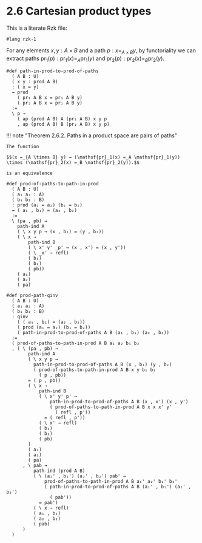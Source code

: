 # 2.6 Cartesian product types

This is a literate Rzk file:

```rzk
#lang rzk-1
```

For any elements $x, y : A \times B$ and a path $p : x =_{A \times B} y$, by functoriality we can extract paths $\mathsf{pr}_1(p) : \mathsf{pr}_1(x) =_A \mathsf{pr}_1(y)$ and $\mathsf{pr}_2(p) : \mathsf{pr}_2(x) =_B \mathsf{pr}_2(y)$.

```rzk
#def path-in-prod-to-prod-of-paths
  ( A B : U)
  ( x y : prod A B)
  : ( x = y)
  → prod
    ( pr₁ A B x = pr₁ A B y)
    ( pr₂ A B x = pr₂ A B y)
  :=
  \ p →
    ( ap (prod A B) A (pr₁ A B) x y p
    , ap (prod A B) B (pr₂ A B) x y p)
```


!!! note "Theorem 2.6.2. Paths in a product space are pairs of paths"

    The function

    $$(x =_{A \times B} y) → (\mathsf{pr}_1(x) =_A \mathsf{pr}_1(y)) \times (\mathsf{pr}_2(x) =_B \mathsf{pr}_2(y)).$$

    is an equivalence

```rzk
#def prod-of-paths-to-path-in-prod
  ( A B : U)
  ( a₁ a₂ : A)
  ( b₁ b₂ : B)
  : prod (a₁ = a₂) (b₁ = b₂)
  → ( a₁ , b₁) = (a₂ , b₂)
  :=
  \ (pa , pb) →
    path-ind A
    ( \ x y p → (x , b₁) = (y , b₂))
    ( \ x →
        path-ind B
        ( \ x' y' _p' → (x , x') = (x , y'))
        ( \ _x' → refl)
        ( b₁)
        ( b₂)
        ( pb))
    ( a₁)
    ( a₂)
    ( pa)
```


```rzk
#def prod-path-qinv
  ( A B : U)
  ( a₁ a₂ : A)
  ( b₁ b₂ : B)
  : qinv
    ( ( a₁ , b₁) = (a₂ , b₂))
    ( prod (a₁ = a₂) (b₁ = b₂))
    ( path-in-prod-to-prod-of-paths A B (a₁ , b₁) (a₂ , b₂))
  :=
  ( prod-of-paths-to-path-in-prod A B a₁ a₂ b₁ b₂
  , ( \ (pa , pb) →
        path-ind A
        ( \ x y p →
          path-in-prod-to-prod-of-paths A B (x , b₁) (y , b₂)
          ( prod-of-paths-to-path-in-prod A B x y b₁ b₂
            ( p , pb))
        = ( p , pb))
        ( \ x →
            path-ind B
            ( \ x' y' p' →
                path-in-prod-to-prod-of-paths A B (x , x') (x , y')
                ( prod-of-paths-to-path-in-prod A B x x x' y'
                  ( refl , p'))
              = ( refl , p'))
            ( \ x' → refl)
            ( b₁)
            ( b₂)
            ( pb)
        )
        ( a₁)
        ( a₂)
        ( pa)
      , \ pab →
          path-ind (prod A B)
          ( \ (a₁' , b₁') (a₂' , b₂') pab' →
              prod-of-paths-to-path-in-prod A B a₁' a₂' b₁' b₂'
              ( path-in-prod-to-prod-of-paths A B (a₁' , b₁') (a₂' , b₂')
                ( pab'))
            = pab')
          ( \ x → refl)
          ( a₁ , b₁)
          ( a₂ , b₂)
          ( pab)
      )
  )
```
